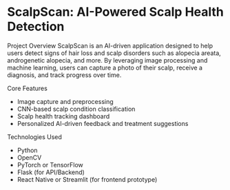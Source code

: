 # ScalpScan: AI-Powered Scalp Health Detection

Project Overview
ScalpScan is an AI-driven application designed to help users detect signs of hair loss and scalp disorders such as alopecia areata, androgenetic alopecia, and more. By leveraging image processing and machine learning, users can capture a photo of their scalp, receive a diagnosis, and track progress over time.

Core Features
- Image capture and preprocessing
- CNN-based scalp condition classification
- Scalp health tracking dashboard
- Personalized AI-driven feedback and treatment suggestions

Technologies Used
- Python
- OpenCV
- PyTorch or TensorFlow
- Flask (for API/Backend)
- React Native or Streamlit (for frontend prototype)

  



